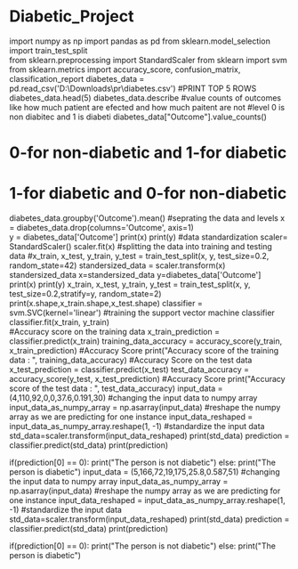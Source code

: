 # Diabetic_Project
import numpy as np
import pandas as pd
from sklearn.model_selection import train_test_split    
from sklearn.preprocessing import StandardScaler
from sklearn import svm
from sklearn.metrics import accuracy_score, confusion_matrix, classification_report
diabetes_data = pd.read_csv('D:\Downloads\pr\diabetes.csv')
#PRINT TOP 5 ROWS
diabetes_data.head(5)
diabetes_data.describe
#value counts of outcomes like how much patient are efected and how much paitent are not
#level 0 is non diabitec and 1 is diabeti
diabetes_data["Outcome"].value_counts()
# 0-for non-diabetic and 1-for diabetic
# 1-for diabetic and 0-for non-diabetic
diabetes_data.groupby('Outcome').mean()
#seprating the data and levels 
x = diabetes_data.drop(columns='Outcome', axis=1)   
y = diabetes_data['Outcome']
print(x)
print(y)
#data standardization
scaler= StandardScaler()
scaler.fit(x)
#splitting the data into training and testing data
#x_train, x_test, y_train, y_test = train_test_split(x, y, test_size=0.2, random_state=42)
standersized_data = scaler.transform(x)
standersized_data
x=standersized_data
y=diabetes_data['Outcome']
print(x)
print(y)
x_train, x_test, y_train, y_test = train_test_split(x, y, test_size=0.2,stratify=y, random_state=2)
print(x.shape,x_train.shape,x_test.shape)
classifier = svm.SVC(kernel='linear')
#training the support vector machine classifier 
classifier.fit(x_train, y_train)    
#Accuracy score on the training data
x_train_prediction = classifier.predict(x_train)
training_data_accuracy = accuracy_score(y_train, x_train_prediction)
#Accuracy Score
print("Accuracy score of the training data : ", training_data_accuracy) 
#Accuracy Score on the test data
x_test_prediction = classifier.predict(x_test)
test_data_accuracy = accuracy_score(y_test, x_test_prediction)
#Accuracy Score
print("Accuracy score of the test  data : ", test_data_accuracy) 
input_data = (4,110,92,0,0,37.6,0.191,30)
#changing the input data to numpy array
input_data_as_numpy_array = np.asarray(input_data)
#reshape the numpy array as we are predicting for one instance
input_data_reshaped = input_data_as_numpy_array.reshape(1, -1)
#standardize the input data
std_data=scaler.transform(input_data_reshaped)
print(std_data)
prediction = classifier.predict(std_data)
print(prediction)

if(prediction[0] == 0):
    print("The person is not diabetic")
else:
    print("The person is diabetic")
input_data = (5,166,72,19,175,25.8,0.587,51)
#changing the input data to numpy array
input_data_as_numpy_array = np.asarray(input_data)
#reshape the numpy array as we are predicting for one instance
input_data_reshaped = input_data_as_numpy_array.reshape(1, -1)
#standardize the input data
std_data=scaler.transform(input_data_reshaped)
print(std_data)
prediction = classifier.predict(std_data)
print(prediction)

if(prediction[0] == 0):
    print("The person is not diabetic")
else:
    print("The person is diabetic")
      
